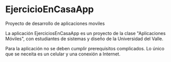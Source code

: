 # EjercicioEnCasaApp
Proyecto de desarrollo de aplicaciones moviles

La aplicación EjerciciosEnCasaApp es un proyecto de la clase "Aplicaciones Móviles",
con estudiantes de sistemas y diseño de la Universidad del Valle.

Para la aplicación no se deben cumplir prerequisitos complicados. Lo único que se neceita es un celular 
y una conexión a Internet.

